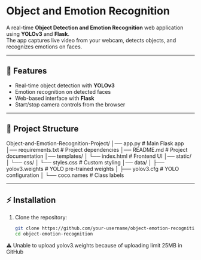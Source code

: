 # Object and Emotion Recognition

A real-time **Object Detection and Emotion Recognition** web application using **YOLOv3** and **Flask**.  
The app captures live video from your webcam, detects objects, and recognizes emotions on faces.

---

## 🚀 Features
- Real-time object detection with **YOLOv3**
- Emotion recognition on detected faces
- Web-based interface with **Flask**
- Start/stop camera controls from the browser

---

## 📂 Project Structure
Object-and-Emotion-Recognition-Project/
│── app.py # Main Flask app
│── requirements.txt # Project dependencies
│── README.md # Project documentation
│── templates/
│ └── index.html # Frontend UI
│── static/
│ └── css/
│ └── styles.css # Custom styling
│── data/
│ ├── yolov3.weights # YOLO pre-trained weights
│ ├── yolov3.cfg # YOLO configuration
│ └── coco.names # Class labels


---

## ⚡ Installation

1. Clone the repository:
   ```bash
   git clone https://github.com/your-username/object-emotion-recognition.git
   cd object-emotion-recognition


⚠️ Unable to upload yolov3.weights because of uploading limit 25MB in GitHub 

